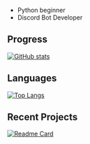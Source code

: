 - Python beginner
- Discord Bot Developer

## Progress
[![GitHub stats](https://github-readme-stats.vercel.app/api?username=billdims)](https://github.com/billdims/github-readme-stats)

## Languages
[![Top Langs](https://github-readme-stats.vercel.app/api/top-langs/?username=billdims&layout=compact)](https://github.com/billdims/github-readme-stats)

## Recent Projects
[![Readme Card](https://github-readme-stats.vercel.app/api/pin/?username=billdims&repo=Cookie)](https://github.com/anuraghazra/github-readme-stats)
